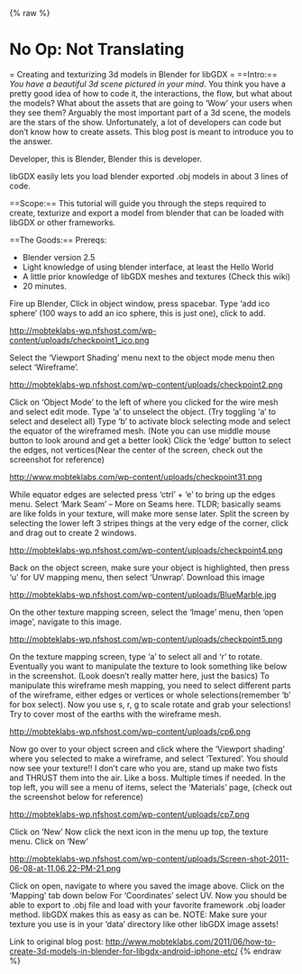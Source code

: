 {% raw %}
# No Op: Not Translating


= Creating and texturizing 3d models in Blender for libGDX =
==Intro:==
*_You have a beautiful 3d scene pictured in your mind_*. You think you have a pretty good idea of how to code it, the interactions, the flow, but what about the models? What about the assets that are going to ‘Wow’ your users when they see them? Arguably the most important part of a 3d scene, the models are the stars of the show. Unfortunately, a lot of developers can code but don’t know how to create assets. This blog post is meant to introduce you to the answer.

Developer, this is Blender, Blender this is developer.

libGDX easily lets you load blender exported .obj models in about 3 lines of code.

==Scope:==
This tutorial will guide you through the steps required to create, texturize and export a model from blender that can be loaded with libGDX or other frameworks.

==The Goods:==
Prereqs:
* Blender version 2.5
* Light knowledge of using blender interface, at least the Hello World
* A little prior knowledge of libGDX meshes and textures (Check this wiki)
* 20 minutes.


Fire up Blender, Click in object window, press spacebar.
Type ‘add ico sphere’ (100 ways to add an ico sphere, this is just one), click to add.

http://mobteklabs-wp.nfshost.com/wp-content/uploads/checkpoint1_ico.png

Select the ‘Viewport Shading’ menu next to the object mode menu then select ‘Wireframe’.

http://mobteklabs-wp.nfshost.com/wp-content/uploads/checkpoint2.png

Click on ‘Object Mode’ to the left of where you clicked for the wire mesh and select edit mode.
Type ‘a’ to unselect the object. (Try toggling ‘a’ to select and deselect all)
Type ‘b’ to activate block selecting mode and select the equator of the wireframed mesh. (Note you can use middle mouse button to look around and get a better look)
Click the ‘edge’ button to select the edges, not vertices(Near the center of the screen, check out the screenshot for reference)

http://www.mobteklabs.com/wp-content/uploads/checkpoint31.png

While equator edges are selected press ‘ctrl’ + ‘e’ to bring up the edges menu.
Select ‘Mark Seam’ – More on Seams here. TLDR; basically seams are like folds in your texture, will make more sense later.
Split the screen by selecting the lower left 3 stripes things at the very edge of the corner, click and drag out to create 2 windows.

http://mobteklabs-wp.nfshost.com/wp-content/uploads/checkpoint4.png

Back on the object screen, make sure your object is highlighted, then press ‘u’ for UV mapping menu, then select ‘Unwrap’.
Download this image

http://mobteklabs-wp.nfshost.com/wp-content/uploads/BlueMarble.jpg

On the other texture mapping screen, select the ‘Image’ menu, then ‘open image’, navigate to this image.

http://mobteklabs-wp.nfshost.com/wp-content/uploads/checkpoint5.png

On the texture mapping screen, type ‘a’ to select all and ‘r’ to rotate. Eventually you want to manipulate the texture to look something like below in the screenshot. (Look doesn’t really matter here, just the basics)
To manipulate this wireframe mesh mapping, you need to select different parts of the wireframe, either edges or vertices or whole selections(remember ‘b’ for box select). Now you use s, r, g to scale rotate and grab your selections! Try to cover most of the earths with the wireframe mesh.

http://mobteklabs-wp.nfshost.com/wp-content/uploads/cp6.png

Now go over to your object screen and click where the ‘Viewport shading’ where you selected to make a wireframe, and select ‘Textured’. You should now see your texture!! I don’t care who you are, stand up make two fists and THRUST them into the air. Like a boss. Multiple times if needed.
In the top left, you will see a menu of items, select the ‘Materials’ page, (check out the screenshot below for reference)

http://mobteklabs-wp.nfshost.com/wp-content/uploads/cp7.png

Click on ‘New’
Now click the next icon in the menu up top, the texture menu.
Click on ‘New’

http://mobteklabs-wp.nfshost.com/wp-content/uploads/Screen-shot-2011-06-08-at-11.06.22-PM-21.png

Click on open, navigate to where you saved the image above.
Click on the ‘Mapping’ tab down below
For ‘Coordinates’ select UV.
Now you should be able to export to .obj file and load with your favorite framework .obj loader method. libGDX makes this as easy as can be. NOTE: Make sure your texture you use is in your ‘data’ directory like other libGDX image assets!

Link to original blog post: http://www.mobteklabs.com/2011/06/how-to-create-3d-models-in-blender-for-libgdx-android-iphone-etc/
{% endraw %}